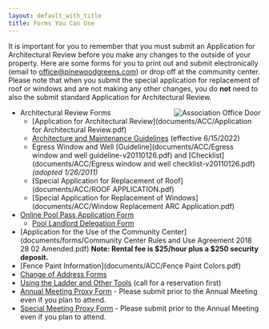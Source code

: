 ```yaml
---
layout: default_with_title
title: Forms You Can Use
---
```


It is important for you to remember that you must submit an Application for Architectural Review before you make any changes to the outside of your property. Here are some forms for you to print out and submit electronically (email to office@pinewoodgreens.com) or drop off at the community center. Please note that when you submit the special application for replacement of roof or windows and are not making any other changes, you do **not** need to also the submit standard Application for Architectural Review.

<img alt="Association Office Door" src="images/office_door.jpg" style="float: right;" />

*   Architectural Review Forms
    *   [Application for Architectural Review](documents/ACC/Application for Architectural Review.pdf)
    *   [Architecture and Maintenance Guidelines](documents/ACC/ArchitectureandMaintenanceGuidelines.pdf) (effective 6/15/2022)
    *   Egress Window and Well [Guideline](documents/ACC/Egress window and well guideline-v20110126.pdf) and [Checklist](documents/ACC/Egress window and well checklist-v20110126.pdf) _(adopted 1/26/2011)_
    *   [Special Application for Replacement of Roof](documents/ACC/ROOF APPLICATION.pdf)
    *   [Special Application for Replacement of Windows](documents/ACC/Window Replacement ARC Application.pdf)
*   [Online Pool Pass Application Form](https://forms.gle/WULxQtmF7zDP8dSx9)
	*   [Pool Landlord Delegation Form](https://onedrive.live.com/redir?resid=529E6218CA92DA58%218629)
*   [Application for the Use of the Community Center](documents/forms/Community Center Rules and Use Agreement 2018 28 02 Amended.pdf)
     **Note: Rental fee is $25/hour plus a $250 security deposit.**
*   [Fence Paint Information](documents/ACC/Fence Paint Colors.pdf)
*   [Change of Address Forms](documents/forms/Change_of_Address.pdf)
*   [Using the Ladder and Other Tools](documents/forms/Ladder_Tool_Agreement.pdf) (call for a reservation first)
*   [Annual Meeting Proxy Form](documents/forms/2020_Annual_Meeting_Proxy_Form.pdf) - Please submit prior to the Annual Meeting even if you plan to attend.
*   [Special Meeting Proxy Form](documents/forms/Proxy_Maximum_Annual_Assessment2020_2022.pdf) - Please submit prior to the Annual Meeting even if you plan to attend.


